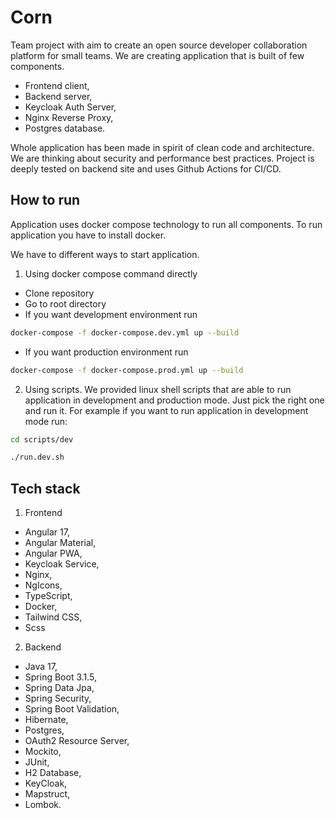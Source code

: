 # Corn

Team project with aim to create an open source developer collaboration platform for small teams. We are creating
application that is built of few components.

* Frontend client,
* Backend server,
* Keycloak Auth Server,
* Nginx Reverse Proxy,
* Postgres database.

Whole application has been made in spirit of clean code and architecture. We are thinking about security and performance
best practices. Project is deeply tested on backend site and uses Github Actions for CI/CD.

## How to run

Application uses docker compose technology to run all components. To run application you have to install docker.

We have to different ways to start application.

1. Using docker compose command directly

* Clone repository 
* Go to root directory
* If you want development environment run 

```bash 
docker-compose -f docker-compose.dev.yml up --build
```

* If you want production environment run

```bash
docker-compose -f docker-compose.prod.yml up --build
```

2. Using scripts. We provided linux shell scripts that are able to run application in development and production mode. Just pick the right one and run it.
For example if you want to run application in development mode run:

```bash
cd scripts/dev

./run.dev.sh
```

## Tech stack

1. Frontend

* Angular 17,
* Angular Material,
* Angular PWA,
* Keycloak Service,
* Nginx,
* NgIcons,
* TypeScript,
* Docker,
* Tailwind CSS,
* Scss

2. Backend

* Java 17,
* Spring Boot 3.1.5,
* Spring Data Jpa,
* Spring Security,
* Spring Boot Validation,
* Hibernate,
* Postgres,
* OAuth2 Resource Server,
* Mockito,
* JUnit,
* H2 Database,
* KeyCloak,
* Mapstruct,
* Lombok.
